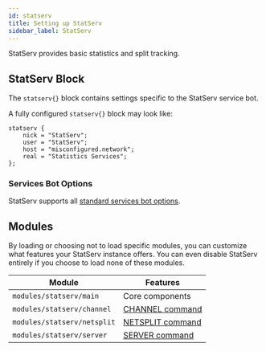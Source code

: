 ```yaml
---
id: statserv
title: Setting up StatServ
sidebar_label: StatServ
---
```


StatServ provides basic statistics and split tracking.

## StatServ Block

The `statserv{}` block contains settings specific to the StatServ service bot.

A fully configured `statserv{}` block may look like:

```
statserv {
    nick = "StatServ";
    user = "StatServ";
    host = "misconfigured.network";
    real = "Statistics Services";
};
```

### Services Bot Options

StatServ supports all [standard services bot options](/docs/config/services).

## Modules

By loading or choosing not to load specific modules, you can customize what features your StatServ instance offers. You can even disable StatServ entirely if you choose to load none of these modules.

| Module | Features |
| ------ | -------- |
| `modules/statserv/main` | Core components |
| `modules/statserv/channel` | [CHANNEL command](/docs/help/statserv#channel) |
| `modules/statserv/netsplit` | [NETSPLIT command](/docs/help/statserv#netsplit) |
| `modules/statserv/server` | [SERVER command](/docs/help/statserv#server) |


